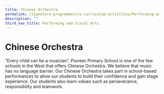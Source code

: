 ```yaml
---
title: Chinese Orchestra
permalink: /signature-programmes/co-curriculum-activities/Performing-and-Visual-Arts/chinese-orchestra
description: ""
third_nav_title: Performing and Visual Arts
---
```


# Chinese Orchestra
“Every child can be a musician”. Pioneer Primary School is one of the few schools in the West that offers Chinese Orchestra. We believe that music has no language barrier. Our Chinese Orchestra takes part in school-based performances to allow our students to build their confidence and gain stage experience. Our students also learn values such as perseverance, responsibility and teamwork.
